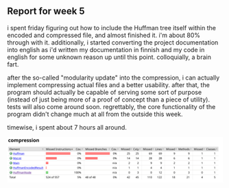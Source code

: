 ## Report for week 5

i spent friday figuring out how to include the Huffman tree itself within the encoded and compressed file, and almost finished it. i'm about 80% through with it. additionally, i started converting the project documentation into english as i'd written my documentation in finnish and my code in english for some unknown reason up until this point. colloquially, a brain fart. 

after the so-called "modularity update" into the compression, i can actually implement compressing actual files and a better usability. after that, the program should actually be capable of serving some sort of purpose (instead of just being more of a proof of concept than a piece of utility). tests will also come around soon. regrettably, the core functionality of the program didn't change much at all from the outside this week.

timewise, i spent about 7 hours all around.

![testikattavuus_vko5](jacoco/testikattavuus_vko5.png)